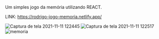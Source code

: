 Um simples jogo da memória utilizando REACT. 

LINK: https://rodrigo-jogo-memoria.netlify.app/

![Captura de tela 2021-11-11 122445](https://user-images.githubusercontent.com/88912748/141323969-7187e210-ad5d-4299-ba90-be98dbddc503.png)
![Captura de tela 2021-11-11 122517](https://user-images.githubusercontent.com/88912748/141323975-978bf819-9f74-4101-9ce3-293fa73c6f12.png)
![memoria](https://user-images.githubusercontent.com/88912748/141646091-7501c2d4-45e4-404e-87d6-a6747f2aeee4.png)
